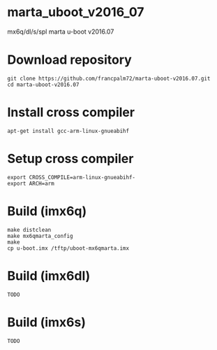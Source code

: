 # marta_uboot_v2016_07
mx6q/dl/s/spl marta u-boot v2016.07 
 
# Download repository
    git clone https://github.com/francpalm72/marta-uboot-v2016.07.git
    cd marta-uboot-v2016.07
 
# Install cross compiler
    apt-get install gcc-arm-linux-gnueabihf
 
# Setup cross compiler
    export CROSS_COMPILE=arm-linux-gnueabihf-
    export ARCH=arm
 
# Build (imx6q)
    make distclean
    make mx6qmarta_config
    make
    cp u-boot.imx /tftp/uboot-mx6qmarta.imx
 
# Build (imx6dl)
    TODO
 
# Build (imx6s)
    TODO
